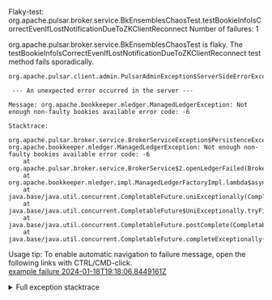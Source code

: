         
Flaky-test: org.apache.pulsar.broker.service.BkEnsemblesChaosTest.testBookieInfoIsCorrectEvenIfLostNotificationDueToZKClientReconnect
Number of failures: 1

org.apache.pulsar.broker.service.BkEnsemblesChaosTest is flaky. The testBookieInfoIsCorrectEvenIfLostNotificationDueToZKClientReconnect test method fails sporadically.

```
org.apache.pulsar.client.admin.PulsarAdminException$ServerSideErrorException:

 --- An unexpected error occurred in the server ---

Message: org.apache.bookkeeper.mledger.ManagedLedgerException: Not enough non-faulty bookies available error code: -6

Stacktrace:

org.apache.pulsar.broker.service.BrokerServiceException$PersistenceException: org.apache.bookkeeper.mledger.ManagedLedgerException: Not enough non-faulty bookies available error code: -6
	at org.apache.pulsar.broker.service.BrokerService$2.openLedgerFailed(BrokerService.java:1719)
	at org.apache.bookkeeper.mledger.impl.ManagedLedgerFactoryImpl.lambda$asyncOpen$8(ManagedLedgerFactoryImpl.java:428)
	at java.base/java.util.concurrent.CompletableFuture.uniExceptionally(CompletableFuture.java:990)
	at java.base/java.util.concurrent.CompletableFuture$UniExceptionally.tryFire(CompletableFuture.java:974)
	at java.base/java.util.concurrent.CompletableFuture.postComplete(CompletableFuture.java:510)
	at java.base/java.util.concurrent.CompletableFuture.completeExceptionally(CompletableFuture.java:2162)
```

Usage tip: To enable automatic navigation to failure message, open the following links with CTRL/CMD-click.  
[example failure 2024-01-18T19:18:06.8449161Z](https://github.com/apache/pulsar/actions/runs/7574624877/job/20629743546#step:11:988)  


<details>
<summary>Full exception stacktrace</summary>
<code><pre>
org.apache.pulsar.client.admin.PulsarAdminException$ServerSideErrorException:

 --- An unexpected error occurred in the server ---

Message: org.apache.bookkeeper.mledger.ManagedLedgerException: Not enough non-faulty bookies available error code: -6

Stacktrace:

org.apache.pulsar.broker.service.BrokerServiceException$PersistenceException: org.apache.bookkeeper.mledger.ManagedLedgerException: Not enough non-faulty bookies available error code: -6
	at org.apache.pulsar.broker.service.BrokerService$2.openLedgerFailed(BrokerService.java:1719)
	at org.apache.bookkeeper.mledger.impl.ManagedLedgerFactoryImpl.lambda$asyncOpen$8(ManagedLedgerFactoryImpl.java:428)
	at java.base/java.util.concurrent.CompletableFuture.uniExceptionally(CompletableFuture.java:990)
	at java.base/java.util.concurrent.CompletableFuture$UniExceptionally.tryFire(CompletableFuture.java:974)
	at java.base/java.util.concurrent.CompletableFuture.postComplete(CompletableFuture.java:510)
	at java.base/java.util.concurrent.CompletableFuture.completeExceptionally(CompletableFuture.java:2162)
	at org.apache.bookkeeper.mledger.impl.ManagedLedgerFactoryImpl$2.initializeFailed(ManagedLedgerFactoryImpl.java:423)
	at org.apache.bookkeeper.mledger.impl.ManagedLedgerImpl.lambda$initializeBookKeeper$0(ManagedLedgerImpl.java:526)
	at org.apache.bookkeeper.common.util.SingleThreadExecutor.safeRunTask(SingleThreadExecutor.java:137)
	at org.apache.bookkeeper.common.util.SingleThreadExecutor.run(SingleThreadExecutor.java:107)
	at io.netty.util.concurrent.FastThreadLocalRunnable.run(FastThreadLocalRunnable.java:30)
	at java.base/java.lang.Thread.run(Thread.java:840)
Caused by: org.apache.bookkeeper.mledger.ManagedLedgerException: Not enough non-faulty bookies available error code: -6

	at org.apache.pulsar.client.admin.PulsarAdminException.wrap(PulsarAdminException.java:252)
	at org.apache.pulsar.client.admin.internal.BaseResource.sync(BaseResource.java:352)
	at org.apache.pulsar.client.admin.internal.TopicsImpl.unload(TopicsImpl.java:496)
	at org.apache.pulsar.broker.service.BkEnsemblesChaosTest.testBookieInfoIsCorrectEvenIfLostNotificationDueToZKClientReconnect(BkEnsemblesChaosTest.java:67)
	at java.base/jdk.internal.reflect.NativeMethodAccessorImpl.invoke0(Native Method)
	at java.base/jdk.internal.reflect.NativeMethodAccessorImpl.invoke(NativeMethodAccessorImpl.java:77)
	at java.base/jdk.internal.reflect.DelegatingMethodAccessorImpl.invoke(DelegatingMethodAccessorImpl.java:43)
	at java.base/java.lang.reflect.Method.invoke(Method.java:568)
	at org.testng.internal.invokers.MethodInvocationHelper.invokeMethod(MethodInvocationHelper.java:139)
	at org.testng.internal.invokers.InvokeMethodRunnable.runOne(InvokeMethodRunnable.java:47)
	at org.testng.internal.invokers.InvokeMethodRunnable.call(InvokeMethodRunnable.java:76)
	at org.testng.internal.invokers.InvokeMethodRunnable.call(InvokeMethodRunnable.java:11)
	at java.base/java.util.concurrent.FutureTask.run(FutureTask.java:264)
	at java.base/java.util.concurrent.ThreadPoolExecutor.runWorker(ThreadPoolExecutor.java:1136)
	at java.base/java.util.concurrent.ThreadPoolExecutor$Worker.run(ThreadPoolExecutor.java:635)
	at java.base/java.lang.Thread.run(Thread.java:840)
	Suppressed: org.apache.pulsar.client.admin.PulsarAdminException$ServerSideErrorException:
 --- An unexpected error occurred in the server ---

Message: org.apache.bookkeeper.mledger.ManagedLedgerException: Not enough non-faulty bookies available error code: -6

Stacktrace:

org.apache.pulsar.broker.service.BrokerServiceException$PersistenceException: org.apache.bookkeeper.mledger.ManagedLedgerException: Not enough non-faulty bookies available error code: -6
	at org.apache.pulsar.broker.service.BrokerService$2.openLedgerFailed(BrokerService.java:1719)
	at org.apache.bookkeeper.mledger.impl.ManagedLedgerFactoryImpl.lambda$asyncOpen$8(ManagedLedgerFactoryImpl.java:428)
	at java.base/java.util.concurrent.CompletableFuture.uniExceptionally(CompletableFuture.java:990)
	at java.base/java.util.concurrent.CompletableFuture$UniExceptionally.tryFire(CompletableFuture.java:974)
	at java.base/java.util.concurrent.CompletableFuture.postComplete(CompletableFuture.java:510)
	at java.base/java.util.concurrent.CompletableFuture.completeExceptionally(CompletableFuture.java:2162)
	at org.apache.bookkeeper.mledger.impl.ManagedLedgerFactoryImpl$2.initializeFailed(ManagedLedgerFactoryImpl.java:423)
	at org.apache.bookkeeper.mledger.impl.ManagedLedgerImpl.lambda$initializeBookKeeper$0(ManagedLedgerImpl.java:526)
	at org.apache.bookkeeper.common.util.SingleThreadExecutor.safeRunTask(SingleThreadExecutor.java:137)
	at org.apache.bookkeeper.common.util.SingleThreadExecutor.run(SingleThreadExecutor.java:107)
	at io.netty.util.concurrent.FastThreadLocalRunnable.run(FastThreadLocalRunnable.java:30)
	at java.base/java.lang.Thread.run(Thread.java:840)
Caused by: org.apache.bookkeeper.mledger.ManagedLedgerException: Not enough non-faulty bookies available error code: -6

		at org.apache.pulsar.client.admin.internal.BaseResource.getApiException(BaseResource.java:272)
		at org.apache.pulsar.client.admin.internal.BaseResource$1.failed(BaseResource.java:136)
		at org.glassfish.jersey.client.JerseyInvocation$1.failed(JerseyInvocation.java:882)
		at org.glassfish.jersey.client.JerseyInvocation$1.completed(JerseyInvocation.java:863)
		at org.glassfish.jersey.client.ClientRuntime.processResponse(ClientRuntime.java:229)
		at org.glassfish.jersey.client.ClientRuntime.access$200(ClientRuntime.java:62)
		at org.glassfish.jersey.client.ClientRuntime$2.lambda$response$0(ClientRuntime.java:173)
		at org.glassfish.jersey.internal.Errors$1.call(Errors.java:248)
		at org.glassfish.jersey.internal.Errors$1.call(Errors.java:244)
		at org.glassfish.jersey.internal.Errors.process(Errors.java:292)
		at org.glassfish.jersey.internal.Errors.process(Errors.java:274)
		at org.glassfish.jersey.internal.Errors.process(Errors.java:244)
		at org.glassfish.jersey.process.internal.RequestScope.runInScope(RequestScope.java:288)
		at org.glassfish.jersey.client.ClientRuntime$2.response(ClientRuntime.java:173)
		at org.apache.pulsar.client.admin.internal.http.AsyncHttpConnector.lambda$apply$1(AsyncHttpConnector.java:254)
		at java.base/java.util.concurrent.CompletableFuture.uniWhenComplete(CompletableFuture.java:863)
		at java.base/java.util.concurrent.CompletableFuture$UniWhenComplete.tryFire(CompletableFuture.java:841)
		at java.base/java.util.concurrent.CompletableFuture.postComplete(CompletableFuture.java:510)
		at java.base/java.util.concurrent.CompletableFuture.complete(CompletableFuture.java:2147)
		at org.apache.pulsar.client.admin.internal.http.AsyncHttpConnector.lambda$retryOperation$4(AsyncHttpConnector.java:296)
		at java.base/java.util.concurrent.CompletableFuture.uniWhenComplete(CompletableFuture.java:863)
		at java.base/java.util.concurrent.CompletableFuture$UniWhenComplete.tryFire(CompletableFuture.java:841)
		at java.base/java.util.concurrent.CompletableFuture.postComplete(CompletableFuture.java:510)
		at java.base/java.util.concurrent.CompletableFuture.complete(CompletableFuture.java:2147)
		at org.asynchttpclient.netty.NettyResponseFuture.loadContent(NettyResponseFuture.java:222)
		at org.asynchttpclient.netty.NettyResponseFuture.done(NettyResponseFuture.java:257)
		at org.asynchttpclient.netty.handler.AsyncHttpClientHandler.finishUpdate(AsyncHttpClientHandler.java:241)
		at org.asynchttpclient.netty.handler.HttpHandler.handleChunk(HttpHandler.java:114)
		at org.asynchttpclient.netty.handler.HttpHandler.handleRead(HttpHandler.java:143)
		at org.asynchttpclient.netty.handler.AsyncHttpClientHandler.channelRead(AsyncHttpClientHandler.java:78)
		at io.netty.channel.AbstractChannelHandlerContext.invokeChannelRead(AbstractChannelHandlerContext.java:444)
		at io.netty.channel.AbstractChannelHandlerContext.invokeChannelRead(AbstractChannelHandlerContext.java:420)
		at io.netty.channel.AbstractChannelHandlerContext.fireChannelRead(AbstractChannelHandlerContext.java:412)
		at io.netty.handler.codec.MessageToMessageDecoder.channelRead(MessageToMessageDecoder.java:103)
		at io.netty.channel.AbstractChannelHandlerContext.invokeChannelRead(AbstractChannelHandlerContext.java:444)
		at io.netty.channel.AbstractChannelHandlerContext.invokeChannelRead(AbstractChannelHandlerContext.java:420)
		at io.netty.channel.AbstractChannelHandlerContext.fireChannelRead(AbstractChannelHandlerContext.java:412)
		at io.netty.channel.CombinedChannelDuplexHandler$DelegatingChannelHandlerContext.fireChannelRead(CombinedChannelDuplexHandler.java:436)
		at io.netty.handler.codec.ByteToMessageDecoder.fireChannelRead(ByteToMessageDecoder.java:346)
		at io.netty.handler.codec.ByteToMessageDecoder.channelRead(ByteToMessageDecoder.java:318)
		at io.netty.channel.CombinedChannelDuplexHandler.channelRead(CombinedChannelDuplexHandler.java:251)
		at io.netty.channel.AbstractChannelHandlerContext.invokeChannelRead(AbstractChannelHandlerContext.java:442)
		at io.netty.channel.AbstractChannelHandlerContext.invokeChannelRead(AbstractChannelHandlerContext.java:420)
		at io.netty.channel.AbstractChannelHandlerContext.fireChannelRead(AbstractChannelHandlerContext.java:412)
		at io.netty.channel.DefaultChannelPipeline$HeadContext.channelRead(DefaultChannelPipeline.java:1410)
		at io.netty.channel.AbstractChannelHandlerContext.invokeChannelRead(AbstractChannelHandlerContext.java:440)
		at io.netty.channel.AbstractChannelHandlerContext.invokeChannelRead(AbstractChannelHandlerContext.java:420)
		at io.netty.channel.DefaultChannelPipeline.fireChannelRead(DefaultChannelPipeline.java:919)
		at io.netty.channel.nio.AbstractNioByteChannel$NioByteUnsafe.read(AbstractNioByteChannel.java:166)
		at io.netty.channel.nio.NioEventLoop.processSelectedKey(NioEventLoop.java:788)
		at io.netty.channel.nio.NioEventLoop.processSelectedKeysOptimized(NioEventLoop.java:724)
		at io.netty.channel.nio.NioEventLoop.processSelectedKeys(NioEventLoop.java:650)
		at io.netty.channel.nio.NioEventLoop.run(NioEventLoop.java:562)
		at io.netty.util.concurrent.SingleThreadEventExecutor$4.run(SingleThreadEventExecutor.java:997)
		at io.netty.util.internal.ThreadExecutorMap$2.run(ThreadExecutorMap.java:74)
		at io.netty.util.concurrent.FastThreadLocalRunnable.run(FastThreadLocalRunnable.java:30)
		... 1 more
	Caused by: javax.ws.rs.InternalServerErrorException: HTTP 500 {"reason":"\n --- An unexpected error occurred in the server ---\n\nMessage: org.apache.bookkeeper.mledger.ManagedLedgerException: Not enough non-faulty bookies available error code: -6\n\nStacktrace:\n\norg.apache.pulsar.broker.service.BrokerServiceException$PersistenceException: org.apache.bookkeeper.mledger.ManagedLedgerException: Not enough non-faulty bookies available error code: -6\n\tat org.apache.pulsar.broker.service.BrokerService$2.openLedgerFailed(BrokerService.java:1719)\n\tat org.apache.bookkeeper.mledger.impl.ManagedLedgerFactoryImpl.lambda$asyncOpen$8(ManagedLedgerFactoryImpl.java:428)\n\tat java.base/java.util.concurrent.CompletableFuture.uniExceptionally(CompletableFuture.java:990)\n\tat java.base/java.util.concurrent.CompletableFuture$UniExceptionally.tryFire(CompletableFuture.java:974)\n\tat java.base/java.util.concurrent.CompletableFuture.postComplete(CompletableFuture.java:510)\n\tat java.base/java.util.concurrent.CompletableFuture.completeExceptionally(CompletableFuture.java:2162)\n\tat org.apache.bookkeeper.mledger.impl.ManagedLedgerFactoryImpl$2.initializeFailed(ManagedLedgerFactoryImpl.java:423)\n\tat org.apache.bookkeeper.mledger.impl.ManagedLedgerImpl.lambda$initializeBookKeeper$0(ManagedLedgerImpl.java:526)\n\tat org.apache.bookkeeper.common.util.SingleThreadExecutor.safeRunTask(SingleThreadExecutor.java:137)\n\tat org.apache.bookkeeper.common.util.SingleThreadExecutor.run(SingleThreadExecutor.java:107)\n\tat io.netty.util.concurrent.FastThreadLocalRunnable.run(FastThreadLocalRunnable.java:30)\n\tat java.base/java.lang.Thread.run(Thread.java:840)\nCaused by: org.apache.bookkeeper.mledger.ManagedLedgerException: Not enough non-faulty bookies available error code: -6\n"}
		at org.glassfish.jersey.client.JerseyInvocation.convertToException(JerseyInvocation.java:960)
		at org.glassfish.jersey.client.JerseyInvocation.access$700(JerseyInvocation.java:82)
		... 54 more
Caused by: [CIRCULAR REFERENCE: javax.ws.rs.InternalServerErrorException: HTTP 500 {"reason":"\n --- An unexpected error occurred in the server ---\n\nMessage: org.apache.bookkeeper.mledger.ManagedLedgerException: Not enough non-faulty bookies available error code: -6\n\nStacktrace:\n\norg.apache.pulsar.broker.service.BrokerServiceException$PersistenceException: org.apache.bookkeeper.mledger.ManagedLedgerException: Not enough non-faulty bookies available error code: -6\n\tat org.apache.pulsar.broker.service.BrokerService$2.openLedgerFailed(BrokerService.java:1719)\n\tat org.apache.bookkeeper.mledger.impl.ManagedLedgerFactoryImpl.lambda$asyncOpen$8(ManagedLedgerFactoryImpl.java:428)\n\tat java.base/java.util.concurrent.CompletableFuture.uniExceptionally(CompletableFuture.java:990)\n\tat java.base/java.util.concurrent.CompletableFuture$UniExceptionally.tryFire(CompletableFuture.java:974)\n\tat java.base/java.util.concurrent.CompletableFuture.postComplete(CompletableFuture.java:510)\n\tat java.base/java.util.concurrent.CompletableFuture.completeExceptionally(CompletableFuture.java:2162)\n\tat org.apache.bookkeeper.mledger.impl.ManagedLedgerFactoryImpl$2.initializeFailed(ManagedLedgerFactoryImpl.java:423)\n\tat org.apache.bookkeeper.mledger.impl.ManagedLedgerImpl.lambda$initializeBookKeeper$0(ManagedLedgerImpl.java:526)\n\tat org.apache.bookkeeper.common.util.SingleThreadExecutor.safeRunTask(SingleThreadExecutor.java:137)\n\tat org.apache.bookkeeper.common.util.SingleThreadExecutor.run(SingleThreadExecutor.java:107)\n\tat io.netty.util.concurrent.FastThreadLocalRunnable.run(FastThreadLocalRunnable.java:30)\n\tat java.base/java.lang.Thread.run(Thread.java:840)\nCaused by: org.apache.bookkeeper.mledger.ManagedLedgerException: Not enough non-faulty bookies available error code: -6\n"}]

</pre></code>
</details>

